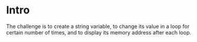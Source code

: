 # Intro

The challenge is to create a string variable, to change its value in a loop for certain number of times, and to display its memory address after each loop.
